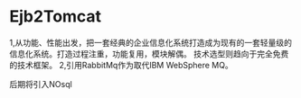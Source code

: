 # Ejb2Tomcat
1,从功能、性能出发，把一套经典的企业信息化系统打造成为现有的一套轻量级的信息化系统。打造过程注重，功能复用，模块解偶。
技术选型则趋向于完全免费的技术框架。
2,引用RabbitMq作为取代IBM WebSphere MQ。

后期将引入NOsql
